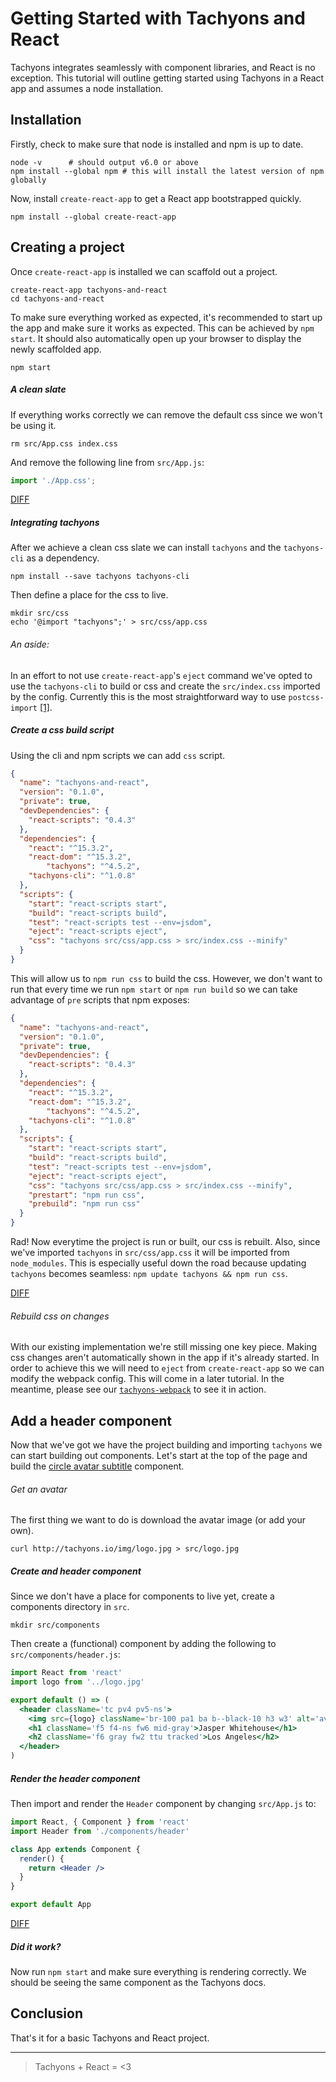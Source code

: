 # Getting Started with Tachyons and React

Tachyons integrates seamlessly with component libraries, and React is no exception.
This tutorial will outline getting started using Tachyons in a React app and assumes a node installation.

## Installation

Firstly, check to make sure that node is installed and npm is up to date.

```
node -v      # should output v6.0 or above
npm install --global npm # this will install the latest version of npm globally
```

Now, install `create-react-app` to get a React app bootstrapped quickly.

```
npm install --global create-react-app
```

## Creating a project

Once `create-react-app` is installed we can scaffold out a project.

```
create-react-app tachyons-and-react
cd tachyons-and-react
```

To make sure everything worked as expected, it's recommended to start up the app and make sure it works as expected.
This can be achieved by `npm start`.
It should also automatically open up your browser to display the newly scaffolded app.

```
npm start
```

##### A clean slate

If everything works correctly we can remove the default css since we won't be using it.

```
rm src/App.css index.css
```

And remove the following line from `src/App.js`:

```jsx
import './App.css';
```

[DIFF](https://github.com/johnotander/tachyons-and-react/commit/d5f6762683556b1ce3aa706341596ea55cfbd724)

##### Integrating tachyons

After we achieve a clean css slate we can install `tachyons` and the `tachyons-cli` as a dependency.

```
npm install --save tachyons tachyons-cli
```

Then define a place for the css to live.

```
mkdir src/css
echo '@import "tachyons";' > src/css/app.css
```

###### An aside:

In an effort to not use `create-react-app`'s `eject` command we've opted to use the `tachyons-cli` to build or css and create the `src/index.css` imported by the config. Currently this is the most straightforward way to use `postcss-import` [[1]](https://github.com/facebookincubator/create-react-app/issues/78).

##### Create a css build script

Using the cli and npm scripts we can add `css` script.

```json
{
  "name": "tachyons-and-react",
  "version": "0.1.0",
  "private": true,
  "devDependencies": {
    "react-scripts": "0.4.3"
  },
  "dependencies": {
    "react": "^15.3.2",
    "react-dom": "^15.3.2",
		"tachyons": "^4.5.2",
    "tachyons-cli": "^1.0.8"
  },
  "scripts": {
    "start": "react-scripts start",
    "build": "react-scripts build",
    "test": "react-scripts test --env=jsdom",
    "eject": "react-scripts eject",
    "css": "tachyons src/css/app.css > src/index.css --minify"
  }
}
```

This will allow us to `npm run css` to build the css.
However, we don't want to run that every time we run `npm start` or `npm run build` so we can take advantage of `pre` scripts that npm exposes:

```json
{
  "name": "tachyons-and-react",
  "version": "0.1.0",
  "private": true,
  "devDependencies": {
    "react-scripts": "0.4.3"
  },
  "dependencies": {
    "react": "^15.3.2",
    "react-dom": "^15.3.2",
		"tachyons": "^4.5.2",
    "tachyons-cli": "^1.0.8"
  },
  "scripts": {
    "start": "react-scripts start",
    "build": "react-scripts build",
    "test": "react-scripts test --env=jsdom",
    "eject": "react-scripts eject",
    "css": "tachyons src/css/app.css > src/index.css --minify",
    "prestart": "npm run css",
    "prebuild": "npm run css"
  }
}
```

Rad! Now everytime the project is run or built, our css is rebuilt.
Also, since we've imported `tachyons` in `src/css/app.css` it will be imported from `node_modules`.
This is especially useful down the road because updating `tachyons` becomes seamless: `npm update tachyons && npm run css`.

[DIFF](https://github.com/johnotander/tachyons-and-react/commit/22deea9bc5cf9fcb8fed7bd68629c3d67e9b17f7)

###### Rebuild css on changes

With our existing implementation we're still missing one key piece.
Making css changes aren't automatically shown in the app if it's already started.
In order to achieve this we will need to `eject` from `create-react-app` so we can modify the webpack config.
This will come in a later tutorial.
In the meantime, please see our [`tachyons-webpack`](https://github.com/tachyons-css/tachyons-webpack) to see it in action.

## Add a header component

Now that we've got we have the project building and importing `tachyons` we can start building out components.
Let's start at the top of the page and build the [circle avatar subtitle](http://tachyons.io/components/headers/circle-avatar-title-subtitle/) component.

###### Get an avatar

The first thing we want to do is download the avatar image (or add your own).

```
curl http://tachyons.io/img/logo.jpg > src/logo.jpg
```

##### Create and header component

Since we don't have a place for components to live yet, create a components directory in `src`.

```
mkdir src/components
```

Then create a (functional) component by adding the following to `src/components/header.js`:

```jsx
import React from 'react'
import logo from '../logo.jpg'

export default () => (
  <header className='tc pv4 pv5-ns'>
    <img src={logo} className='br-100 pa1 ba b--black-10 h3 w3' alt='avatar' />
    <h1 className='f5 f4-ns fw6 mid-gray'>Jasper Whitehouse</h1>
    <h2 className='f6 gray fw2 ttu tracked'>Los Angeles</h2>
  </header>
)
```

##### Render the header component

Then import and render the `Header` component by changing `src/App.js` to:

```jsx
import React, { Component } from 'react'
import Header from './components/header'

class App extends Component {
  render() {
    return <Header />
  }
}

export default App
```

[DIFF](https://github.com/johnotander/tachyons-and-react/commit/2d7b2f85ea3564d1b5c4b4827678b9ad00d4de0c)

##### Did it work?

Now run `npm start` and make sure everything is rendering correctly.
We should be seeing the same component as the Tachyons docs.

## Conclusion

That's it for a basic Tachyons and React project.

***

> Tachyons + React = <3
